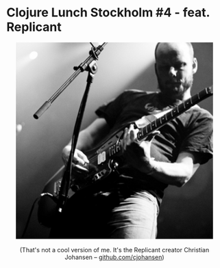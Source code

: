 <div class="slide">

# Clojure Lunch Stockholm #4 - feat. Replicant

<div style="text-align: center;">

![Replicant](images/replicant.png)

(That's not a cool version of me. It's the Replicant creator Christian Johansen – [github.com/cjohansen](https://github.com/cjohansen))

</div>

</div>
